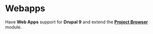 # Webapps

Have **Web Apps** support for **Drupal 9** and extend the **[Project Browser](https://www.drupal.org/project/project_browser)** module.

